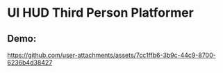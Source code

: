 # UI HUD Third Person Platformer

## Demo:




https://github.com/user-attachments/assets/7cc1ffb6-3b9c-44c9-8700-6236b4d38427



